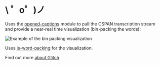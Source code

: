 \ ゜o゜)ノ
=========

Uses the [opened-captions](https://github.com/slifty/opened-captions) module to pull the CSPAN transcription stream and provide a near-real time visualization (bin-packing the words):

![Example of the bin packing visualization](https://cdn.glitch.com/0fa85365-afb2-4ae8-8153-c8184d60f6af%2Fbinpacking_2.png?1500588518421)


Uses [js-word-packing](https://github.com/seveibar/js-word-packing) for the visualization.





Find out more [about Glitch](https://glitch.com/about).
